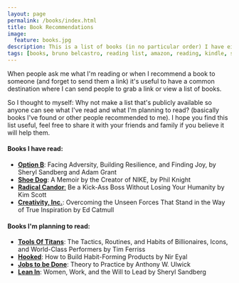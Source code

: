 ```yaml
---
layout: page
permalink: /books/index.html
title: Book Recommendations
image:
  feature: books.jpg
description: This is a list of books (in no particular order) I have either read or plan to read in the near future.
tags: [books, bruno belcastro, reading list, amazon, reading, kindle, self-improvement]
---
```


When people ask me what I'm reading or when I recommend a book to someone (and forget to send them a link) it's useful to have a common destination where I can send people to grab a link or view a list of books. 

So I thought to myself: Why not make a list that's publicly available so anyone can see what I've read and what I'm planning to read? (basically books I've found or other people recommended to me). I hope you find this list useful, feel free to share it with your friends and family if you believe it will help them.

#### Books I have read:

* [**Option B**](https://amzn.to/2A4Msib): Facing Adversity, Building Resilience, and Finding Joy, by Sheryl Sandberg and Adam Grant
* [**Shoe Dog**](https://amzn.to/2LC1bWf): A Memoir by the Creator of NIKE, by Phil Knight
* [**Radical Candor**:](https://amzn.to/2A4N8UL) Be a Kick-Ass Boss Without Losing Your Humanity by Kim Scott
* [**Creativity, Inc.**](https://amzn.to/2LAronZ): Overcoming the Unseen Forces That Stand in the Way of True Inspiration by Ed Catmull

#### Books I'm planning to read:

* [**Tools Of Titans**](https://amzn.to/2LknlNq): The Tactics, Routines, and Habits of Billionaires, Icons, and World-Class Performers by Tim Ferriss
* [**Hooked**](https://amzn.to/2OetxV1): How to Build Habit-Forming Products by Nir Eyal
* [**Jobs to be Done**](https://amzn.to/2A7FoBn): Theory to Practice by Anthony W. Ulwick
* [**Lean In**](https://amzn.to/2LhasUe): Women, Work, and the Will to Lead by Sheryl Sandberg
